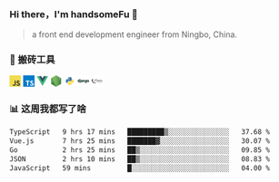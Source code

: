 
### Hi there，I'm handsomeFu 👋
> a front end development engineer from Ningbo, China.

### 🔧 搬砖工具
<code><img height="20" src="https://raw.githubusercontent.com/github/explore/80688e429a7d4ef2fca1e82350fe8e3517d3494d/topics/javascript/javascript.png"></code>
<code><img height="20" src="https://raw.githubusercontent.com/github/explore/80688e429a7d4ef2fca1e82350fe8e3517d3494d/topics/typescript/typescript.png"></code>
<code><img height="20" src="https://raw.githubusercontent.com/github/explore/80688e429a7d4ef2fca1e82350fe8e3517d3494d/topics/vue/vue.png"></code>
<code><img height="20" src="https://raw.githubusercontent.com/github/explore/80688e429a7d4ef2fca1e82350fe8e3517d3494d/topics/nodejs/nodejs.png"></code>
<code><img height="20" src="https://raw.githubusercontent.com/github/explore/80688e429a7d4ef2fca1e82350fe8e3517d3494d/topics/python/python.png"></code>
<code><img height="20" src="https://raw.githubusercontent.com/github/explore/80688e429a7d4ef2fca1e82350fe8e3517d3494d/topics/django/django.png"></code>
<code><img height="20" src="https://raw.githubusercontent.com/github/explore/80688e429a7d4ef2fca1e82350fe8e3517d3494d/topics/flask/flask.png"></code>



### 📊 这周我都写了啥
<!--START_SECTION:waka-->
```text
TypeScript   9 hrs 17 mins   █████████▒░░░░░░░░░░░░░░░   37.68 % 
Vue.js       7 hrs 25 mins   ███████▓░░░░░░░░░░░░░░░░░   30.07 % 
Go           2 hrs 25 mins   ██▒░░░░░░░░░░░░░░░░░░░░░░   09.85 % 
JSON         2 hrs 10 mins   ██▒░░░░░░░░░░░░░░░░░░░░░░   08.83 % 
JavaScript   59 mins         █░░░░░░░░░░░░░░░░░░░░░░░░   04.00 % 
```
<!--END_SECTION:waka-->
